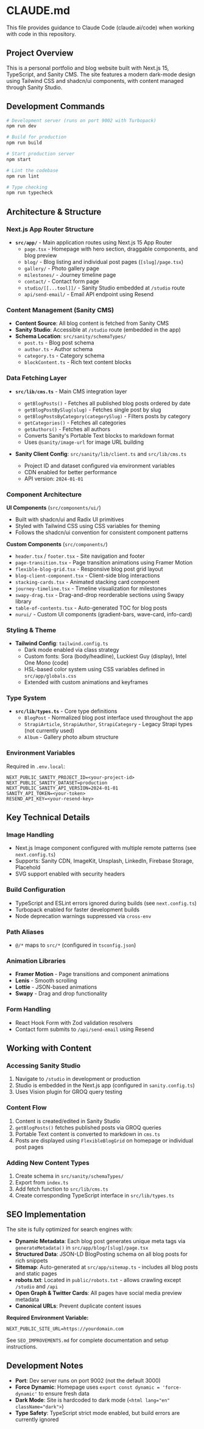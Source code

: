 # CLAUDE.md

This file provides guidance to Claude Code (claude.ai/code) when working with code in this repository.

## Project Overview

This is a personal portfolio and blog website built with Next.js 15, TypeScript, and Sanity CMS. The site features a modern dark-mode design using Tailwind CSS and shadcn/ui components, with content managed through Sanity Studio.

## Development Commands

```bash
# Development server (runs on port 9002 with Turbopack)
npm run dev

# Build for production
npm run build

# Start production server
npm start

# Lint the codebase
npm run lint

# Type checking
npm run typecheck
```

## Architecture & Structure

### Next.js App Router Structure
- **`src/app/`** - Main application routes using Next.js 15 App Router
  - `page.tsx` - Homepage with hero section, draggable components, and blog preview
  - `blog/` - Blog listing and individual post pages (`[slug]/page.tsx`)
  - `gallery/` - Photo gallery page
  - `milestones/` - Journey timeline page
  - `contact/` - Contact form page
  - `studio/[[...tool]]/` - Sanity Studio embedded at `/studio` route
  - `api/send-email/` - Email API endpoint using Resend

### Content Management (Sanity CMS)
- **Content Source**: All blog content is fetched from Sanity CMS
- **Sanity Studio**: Accessible at `/studio` route (embedded in the app)
- **Schema Location**: `src/sanity/schemaTypes/`
  - `post.ts` - Blog post schema
  - `author.ts` - Author schema
  - `category.ts` - Category schema
  - `blockContent.ts` - Rich text content blocks

### Data Fetching Layer
- **`src/lib/cms.ts`** - Main CMS integration layer
  - `getBlogPosts()` - Fetches all published blog posts ordered by date
  - `getBlogPostBySlug(slug)` - Fetches single post by slug
  - `getBlogPostsByCategory(categorySlug)` - Filters posts by category
  - `getCategories()` - Fetches all categories
  - `getAuthors()` - Fetches all authors
  - Converts Sanity's Portable Text blocks to markdown format
  - Uses `@sanity/image-url` for image URL building

- **Sanity Client Config**: `src/sanity/lib/client.ts` and `src/lib/cms.ts`
  - Project ID and dataset configured via environment variables
  - CDN enabled for better performance
  - API version: `2024-01-01`

### Component Architecture

**UI Components** (`src/components/ui/`)
- Built with shadcn/ui and Radix UI primitives
- Styled with Tailwind CSS using CSS variables for theming
- Follows the shadcn/ui convention for consistent component patterns

**Custom Components** (`src/components/`)
- `header.tsx` / `footer.tsx` - Site navigation and footer
- `page-transition.tsx` - Page transition animations using Framer Motion
- `flexible-blog-grid.tsx` - Responsive blog post grid layout
- `blog-client-component.tsx` - Client-side blog interactions
- `stacking-cards.tsx` - Animated stacking card component
- `journey-timeline.tsx` - Timeline visualization for milestones
- `swapy-drag.tsx` - Drag-and-drop reorderable sections using Swapy library
- `table-of-contents.tsx` - Auto-generated TOC for blog posts
- `nurui/` - Custom UI components (gradient-bars, wave-card, info-card)

### Styling & Theme
- **Tailwind Config**: `tailwind.config.ts`
  - Dark mode enabled via class strategy
  - Custom fonts: Sora (body/headline), Luckiest Guy (display), Intel One Mono (code)
  - HSL-based color system using CSS variables defined in `src/app/globals.css`
  - Extended with custom animations and keyframes

### Type System
- **`src/lib/types.ts`** - Core type definitions
  - `BlogPost` - Normalized blog post interface used throughout the app
  - `StrapiArticle`, `StrapiAuthor`, `StrapiCategory` - Legacy Strapi types (not currently used)
  - `Album` - Gallery photo album structure

### Environment Variables
Required in `.env.local`:
```
NEXT_PUBLIC_SANITY_PROJECT_ID=<your-project-id>
NEXT_PUBLIC_SANITY_DATASET=production
NEXT_PUBLIC_SANITY_API_VERSION=2024-01-01
SANITY_API_TOKEN=<your-token>
RESEND_API_KEY=<your-resend-key>
```

## Key Technical Details

### Image Handling
- Next.js Image component configured with multiple remote patterns (see `next.config.ts`)
- Supports: Sanity CDN, ImageKit, Unsplash, LinkedIn, Firebase Storage, Placehold
- SVG support enabled with security headers

### Build Configuration
- TypeScript and ESLint errors ignored during builds (see `next.config.ts`)
- Turbopack enabled for faster development builds
- Node deprecation warnings suppressed via `cross-env`

### Path Aliases
- `@/*` maps to `src/*` (configured in `tsconfig.json`)

### Animation Libraries
- **Framer Motion** - Page transitions and component animations
- **Lenis** - Smooth scrolling
- **Lottie** - JSON-based animations
- **Swapy** - Drag and drop functionality

### Form Handling
- React Hook Form with Zod validation resolvers
- Contact form submits to `/api/send-email` using Resend

## Working with Content

### Accessing Sanity Studio
1. Navigate to `/studio` in development or production
2. Studio is embedded in the Next.js app (configured in `sanity.config.ts`)
3. Uses Vision plugin for GROQ query testing

### Content Flow
1. Content is created/edited in Sanity Studio
2. `getBlogPosts()` fetches published posts via GROQ queries
3. Portable Text content is converted to markdown in `cms.ts`
4. Posts are displayed using `FlexibleBlogGrid` on homepage or individual post pages

### Adding New Content Types
1. Create schema in `src/sanity/schemaTypes/`
2. Export from `index.ts`
3. Add fetch function to `src/lib/cms.ts`
4. Create corresponding TypeScript interface in `src/lib/types.ts`

## SEO Implementation

The site is fully optimized for search engines with:

- **Dynamic Metadata**: Each blog post generates unique meta tags via `generateMetadata()` in `src/app/blog/[slug]/page.tsx`
- **Structured Data**: JSON-LD BlogPosting schema on all blog posts for rich snippets
- **Sitemap**: Auto-generated at `src/app/sitemap.ts` - includes all blog posts and static pages
- **robots.txt**: Located in `public/robots.txt` - allows crawling except `/studio` and `/api`
- **Open Graph & Twitter Cards**: All pages have social media preview metadata
- **Canonical URLs**: Prevent duplicate content issues

**Required Environment Variable:**
```env
NEXT_PUBLIC_SITE_URL=https://yourdomain.com
```

See `SEO_IMPROVEMENTS.md` for complete documentation and setup instructions.

## Development Notes

- **Port**: Dev server runs on port 9002 (not the default 3000)
- **Force Dynamic**: Homepage uses `export const dynamic = 'force-dynamic'` to ensure fresh data
- **Dark Mode**: Site is hardcoded to dark mode (`<html lang="en" className="dark">`)
- **Type Safety**: TypeScript strict mode enabled, but build errors are currently ignored
